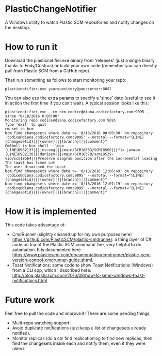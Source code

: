 # PlasticChangeNotifier
A Windows utility to watch Plastic SCM repositories and notify changes on the desktop.

# How to run it
Download the plasticnotifier.exe binary from 'releases' (just a single binary thanks to Fody/Costura) or build your own code (remember you can directly pull from Plastic SCM from a GitHub repo).

Then run something as follows to start monitoring your repo:

`plasticnotifier.exe yourepository@yourserver:8087`

You can also use the extra params to specify a 'since' date (useful to see it in action the first time if you can't wait). A typical session looks like this:

    plasticnotifier.exe --cm bcm codice@diana.codicefactory.com:9095 --since "8/18/2016 0:00:00"
    Monitoring repo codice@diana.codicefactory.com:9095
    Type 'exit' to quit
    cm set to bcm
    bcm find changesets where date >= '8/18/2016 00:00:00' on repository 'codice@diana.codicefactory.com:9095' --nototal --format="[LINE]{changesetid}|||{owner}|||{branch}|||{comment}"
    CmShell is bcm shell --logo
    [LINE]6982137|||jesusmg|||/main/SCM18363/SCM18560|||fix javacm
    [LINE]6982138|||danipen|||/main/SCM18378/scm18539-vio/scm18564|||Preserve diagram position after the incremental loading
    The toast has timed out
    The user dismissed the toast
    bcm find changesets where date >= '8/18/2016 12:06:49' on repository 'codice@diana.codicefactory.com:9095' --nototal --format="[LINE]{changesetid}|||{owner}|||{branch}|||{comment}"
    bcm find changesets where date >= '8/18/2016 12:07:19' on repository 'codice@diana.codicefactory.com:9095' --nototal --format="[LINE]{changesetid}|||{owner}|||{branch}|||{comment}"

# How it is implemented
This code takes advantage of:
* CmdRunner (slightly cleaned up for my own purposes here) https://github.com/PlasticSCM/plastic-cmdrunner: a thing layer of C# code on top of the Plastic SCM command line, very helpful to do automation. It is documented here https://www.plasticscm.com/documentation/cmdrunner/plastic-scm-version-control-cmdrunner-guide.shtml.
* Toast Notifications: some code to show Toast Notifications (Windows) from a CLI app, which I described here: http://blog.plasticscm.com/2016/08/how-to-send-windows-toast-notifications.html

# Future work
Feel free to pull the code and improve it! There are some pending things:
* Multi-repo watching support.
* Avoid duplicate notifications (just keep a list of changesets already notified).
* Monitor replicas (do a cm find replicationlog to find new replicas, then find the changesets inside each and notify them, even if they were older).

